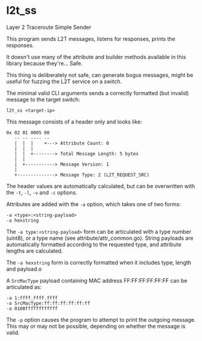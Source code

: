 # l2t_ss

Layer 2 Traceroute Simple Sender

This program sends L2T messages, listens for responses, prints the responses.

It doesn't use many of the attribute and builder methods available in this library because they're... Safe.

This thing is deliberately not safe, can generate bogus messages, might be useful for fuzzing the L2T service on a switch.

The minimal valid CLI arguments sends a correctly formatted (but invalid) message to the target switch:

    l2t_ss <target-ip>

This message consists of a header only and looks like: 

    0x 02 01 0005 00
       -- -- ---- --
       |  |  |    +---> Attribute Count: 0
       |  |  |
       |  |  +--------> Total Message Length: 5 bytes
       |  |
       |  +-----------> Message Version: 1
       |
       +--------------> Message Type: 2 (L2T_REQUEST_SRC)

The header values are automatically calculated, but can be overwritten with the `-t`, `-l`, `-v` and `-c` options.

Attributes are added with the `-a` option, which takes one of two forms:

    -a <type>:<string-payload>
    -a hexstring

The `-a type:<string-payload>` form can be articulated with a type number (uint8), or a type name (see attribute/attr_common.go). String payloads are automatically formatted according to the requested type, and attribute lengths are calculated.

The `-a hexstring` form is correctly formatted when it includes type, length and payload.o

A `SrcMacType` payload containing MAC address FF:FF:FF:FF:FF:FF can be articulated as:

    -a 1:ffff.ffff.ffff
    -a SrcMacType:ff:ff:ff:ff:ff:ff
    -a 0108ffffffffffff

The `-p` option causes the program to attempt to print the outgoing message. This may or may not be possible, depending on whether the message is valid.

